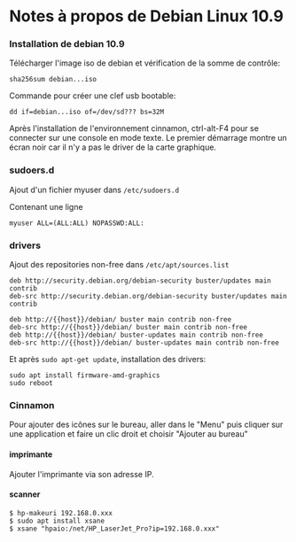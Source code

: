 # Notes à propos de Debian Linux 10.9

### Installation de debian 10.9

Télécharger l'image iso de debian et vérification de la somme de contrôle:

```
sha256sum debian...iso
```

Commande pour créer une clef usb bootable:

`dd if=debian...iso of=/dev/sd??? bs=32M`


Après l'installation de l'environnement cinnamon, ctrl-alt-F4 pour se connecter sur une console en mode texte.
Le premier démarrage montre un écran noir car il n'y a pas le driver de la carte graphique.

### sudoers.d

Ajout d'un fichier myuser dans `/etc/sudoers.d`

Contenant une ligne 

```
myuser ALL=(ALL:ALL) NOPASSWD:ALL:
```

### drivers

Ajout des repositories non-free dans `/etc/apt/sources.list`

```
deb http://security.debian.org/debian-security buster/updates main contrib
deb-src http://security.debian.org/debian-security buster/updates main contrib

deb http://{{host}}/debian/ buster main contrib non-free
deb-src http://{{host}}/debian/ buster main contrib non-free
deb http://{{host}}/debian/ buster-updates main contrib non-free
deb-src http://{{host}}/debian/ buster-updates main contrib non-free
```

Et après `sudo apt-get update`, installation des drivers:

```
sudo apt install firmware-amd-graphics
sudo reboot
```

### Cinnamon

Pour ajouter des icônes sur le bureau, aller dans le "Menu" puis cliquer sur une application et faire un clic droit et choisir "Ajouter au bureau"

#### imprimante 

Ajouter l'imprimante via son adresse IP.

#### scanner

```
$ hp-makeuri 192.168.0.xxx 
$ sudo apt install xsane 
$ xsane "hpaio:/net/HP_LaserJet_Pro?ip=192.168.0.xxx"
```


